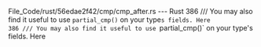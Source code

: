 File_Code/rust/56edae2f42/cmp/cmp_after.rs --- Rust
386 /// You may also find it useful to use `partial_cmp()` on your type`s fields. Here                                                                       386 /// You may also find it useful to use `partial_cmp()` on your type's fields. Here

